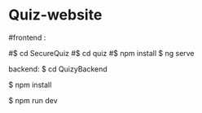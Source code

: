 # Quiz-website
#frontend :

#$ cd SecureQuiz
#$ cd quiz
#$ npm install
$ ng serve 

backend:
$ cd QuizyBackend

$ npm install

$ npm run dev
